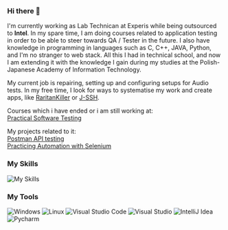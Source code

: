 ### Hi there 👋

I'm currently working as Lab Technican at Experis while being outsourced to <b>Intel</b>.
In my spare time, I am doing courses related to application testing in order to be able to steer towards QA / Tester in the future.
I also have knowledge in programming in languages such as C, C++, JAVA, Python, and I'm no stranger to web stack. All this I had in technical school, and now I am extending it with the knowledge I gain during my studies at the Polish-Japanese Academy of Information Technology.

My current job is repairing, setting up and configuring setups for Audio tests. In my free time, I look for ways to systematise my work and create apps, like [RaritanKiller](https://github.com/Kosiem/RaritanKiller) or [J-SSH](https://github.com/Kosiem/J-SSH-app).

Courses which i have ended or i am still working at:<br>
[Practical Software Testing](https://www.udemy.com/course/selenium-cucumber-integration/)

My projects related to it: <br>
[Postman API testing](https://github.com/Kosiem/API-Testing-JSONPlaceholder/tree/main)<br>
[Practicing Automation with Selenium](https://github.com/Kosiem/Social-Media-Logger)

### My Skills
![My Skills](https://skillicons.dev/icons?i=java,python,c,cpp,bash,html,css,js,php,mysql,postman)

### My Tools

![Windows](https://img.shields.io/badge/Windows-0078D4.svg?style=for-the-badge&logo=Windows&logoColor=white)
![Linux](https://img.shields.io/badge/Linux-FCC624.svg?style=for-the-badge&logo=Linux&logoColor=black)
![Visual Studio Code](https://img.shields.io/badge/Visual_Studio_Code-0078D4?style=for-the-badge&logo=visual%20studio%20code&logoColor=white)
![Visual Studio](https://img.shields.io/badge/Visual_Studio-5C2D91?style=for-the-badge&logo=visual%20studio&logoColor=white)
![IntelliJ Idea](https://img.shields.io/badge/IntelliJ_IDEA-000000.svg?style=for-the-badge&logo=intellij-idea&logoColor=white)
![Pycharm](https://img.shields.io/badge/PyCharm-000000.svg?&style=for-the-badge&logo=PyCharm&logoColor=white)
<!--
**Kosiem/Kosiem** is a ✨ _special_ ✨ repository because its `README.md` (this file) appears on your GitHub profile.

Here are some ideas to get you started:

- 🔭 I’m currently working on ...
- 🌱 I’m currently learning ...
- 👯 I’m looking to collaborate on ...
- 🤔 I’m looking for help with ...
- 💬 Ask me about ...
- 📫 How to reach me: ...
- 😄 Pronouns: ...
- ⚡ Fun fact: ...
-->

